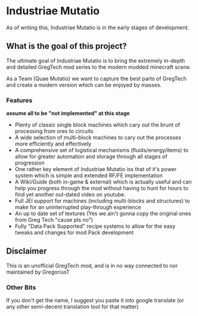 # Industriae Mutatio
As of writing this, Industriae Mutatio is in the early stages of development.

## What is the goal of this project?
The ultimate goal of Industriae Mutatio is to bring the extremely in-depth and detailed GregTech mod series to the modern modded minecraft scene.

As a Team (Quae Mutatio) we want to capture the best parts of GregTech and create a modern version which can be enjoyed by masses.

### Features 
**assume all to be "not implemented" at this stage**
- Plenty of classic single block machines which cary out the brunt of processing from ores to circuits
- A wide selection of multi-block machines to cary out the processes more efficiently and effectively
- A comprehensive set of logistical mechanisms (fluids/energy/items) to allow for greater automation and storage through all stages of progression
- One rather key element of Industriae Mutatio iss that of it's power system which is simple and extended RF/FE implementation
- A Wiki/Guide (both in-game & external) which is actually useful and can help you progress through the mod without having to hunt for hours to find yet another out-dated video on youtube.
- Full JEI support for machines (including multi-blocks and structures) to make for an uninterrupted play-through experience
- An up to date set of textures (Yes we ain't gonna copy the original ones from Greg Tech "cause pls no")
- Fully "Data Pack Supported" recipe systems to allow for the easy tweaks and changes for mod Pack development

## Disclaimer
This is an unofficial GregTech mod, and is in no way connected to nor maintained by GregoriusT


### Other Bits
If you don't get the name, I suggest you paste it into google translate (or any other semi-decent translation tool for that matter)
